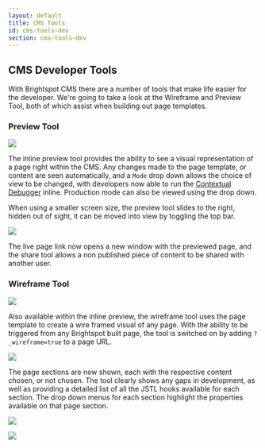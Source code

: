```yaml
---
layout: default
title: CMS Tools
id: cms-tools-dev
section: cms-tools-dev
---
```


## CMS Developer Tools

With Brightspot CMS there are a number of tools that make life easier for the developer. We're going to take a look at the Wireframe and Preview Tool, both of which assist when building out page templates.

### Preview Tool

![](http://docs.brightspot.s3.amazonaws.com/new_preview_tool.png)

The inline preview tool provides the ability to see a visual representation of a page right within the CMS. Any changes made to the page template, or content are seen automatically, and a `Mode` drop down allows the choice of view to be changed, with developers now able to run the [Contextual Debugger](/brightspot-cms/debugging.html) inline. Production mode can also be viewed using the drop down.

When using a smaller screen size, the preview tool slides to the right, hidden out of sight, it can be moved into view by toggling the top bar.

![](http://docs.brightspot.s3.amazonaws.com/new_preview_hidden.png)


The live page link now opens a new window with the previewed page, and the share tool allows a non published piece of content to be shared with another user.

### Wireframe Tool

![](http://docs.brightspot.s3.amazonaws.com/wireframe_tool.png)

Also available within the inline preview, the wireframe tool uses the page template to create a wire framed visual of any page. With the ability to be triggered from any Brightspot built page, the tool is switched on by  adding `?_wireframe=true` to a page URL. 

![](http://docs.brightspot.s3.amazonaws.com/wireframe_tool_browser.png)

The page sections are now shown, each with the respective content chosen, or not chosen. The tool clearly shows any gaps in development, as well as providing a detailed list of all the JSTL hooks available for each section. The drop down menus for each section highlight the properties available on that page section.

![](http://docs.brightspot.s3.amazonaws.com/wireframe_detail.png)


![](http://docs.brightspot.s3.amazonaws.com/wireframe_detail_more.png)
